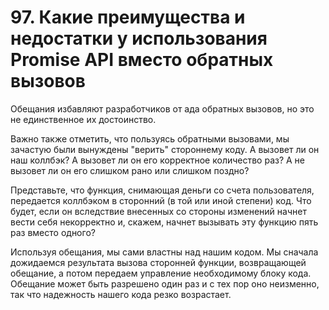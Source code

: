# 97. Какие преимущества и недостатки у использования Promise API вместо обратных вызовов

Обещания избавляют разработчиков от ада обратных вызовов, но это не единственное их достоинство.

Важно также отметить, что пользуясь обратными вызовами, мы зачастую были вынуждены "верить" стороннему коду. А вызовет ли он наш коллбэк? А вызовет ли он его корректное количество раз? А не вызовет ли он его слишком рано или слишком поздно?

Представьте, что функция, снимающая деньги со счета пользователя, передается коллбэком в сторонний (в той или иной степени) код. Что будет, если он вследствие внесенных со стороны изменений начнет вести себя некорректно и, скажем, начнет вызывать эту функцию пять раз вместо одного?

Используя обещания, мы сами властны над нашим кодом. Мы сначала дожидаемся результата вызова сторонней функции, возвращающей обещание, а потом передаем управление необходимому блоку кода. Обещание может быть разрешено один раз и с тех пор оно неизменно, так что надежность нашего кода резко возрастает.
